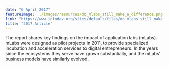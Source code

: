 ```yaml
---
date: "6 April 2017"
featureImage: ../images/resources/do_mlabs_still_make_a_difference.png
link: "https://www.infodev.org/sites/default/files/do_mlabs_still_make_a_difference_-_a_second_assessment_-_full_report_-_digital_entrepreneurship_program_-_infodev_2017_1.pdf"
title: "2017 Article"
---
```


The report shares key findings on the impact of application labs (mLabs). mLabs were designed as pilot projects in 2011, to provide specialized incubation and acceleration services to digital entrepreneurs. In the years since the ecosystems they serve have grown substantially, and the mLabs’ business models have similarly evolved.